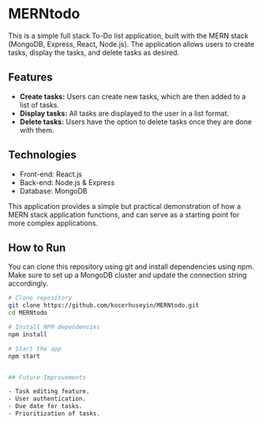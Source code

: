 # MERNtodo
This is a simple full stack To-Do list application, built with the MERN stack (MongoDB, Express, React, Node.js). The application allows users to create tasks, display the tasks, and delete tasks as desired.

## Features

- **Create tasks:** Users can create new tasks, which are then added to a list of tasks.
- **Display tasks:** All tasks are displayed to the user in a list format.
- **Delete tasks:** Users have the option to delete tasks once they are done with them.

## Technologies

- Front-end: React.js
- Back-end: Node.js & Express
- Database: MongoDB

This application provides a simple but practical demonstration of how a MERN stack application functions, and can serve as a starting point for more complex applications.

## How to Run

You can clone this repository using git and install dependencies using npm.
Make sure to set up a MongoDB cluster and update the connection string accordingly.

```bash
# Clone repository
git clone https://github.com/kocerhuseyin/MERNtodo.git
cd MERNtodo

# Install NPM dependencies
npm install

# Start the app
npm start


## Future Improvements

- Task editing feature.
- User authentication.
- Due date for tasks.
- Prioritization of tasks.